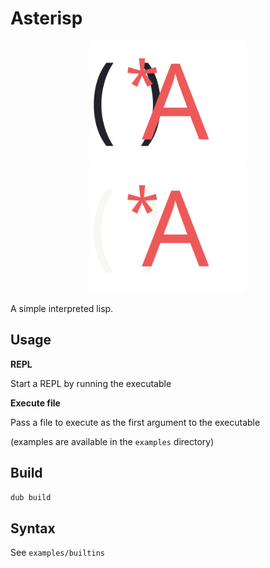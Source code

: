 # Asterisp

<p align="center">
    <img src="logo/logo_dark.svg#gh-light-mode-only" height="200" alt="Logo"/>
    <img src="logo/logo_light.svg#gh-dark-mode-only" height="200" alt="Logo"/>
</p>

A simple interpreted lisp.

## Usage

**REPL**

Start a REPL by running the executable

**Execute file**

Pass a file to execute as the first argument to the executable

(examples are available in the `examples` directory)

## Build

``` sh
dub build
```

## Syntax

See `examples/builtins`
